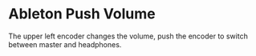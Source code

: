 # Ableton Push Volume

The upper left encoder changes the volume, push the encoder to switch between master and headphones.
